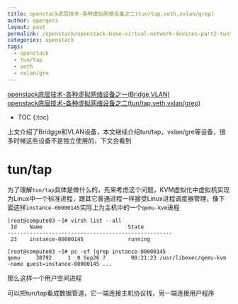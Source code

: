 ```yaml
---
title: openstack底层技术-各种虚拟网络设备之二(tun/tap,veth,vxlan/grep)      
author: opengers
layout: post
permalink: /openstack/openstack-base-virtual-network-devices-part2-tuntap-gre-vxlan/
categories: openstack
tags:
  - openstack
  - tun/tap
  - veth
  - vxlan/gre
---
```


[openstack底层技术-各种虚拟网络设备之一(Bridge,VLAN)](http://www.isjian.com/openstack/openstack-base-virtual-network-devices-part1-bridge-and-vlan/)     
[openstack底层技术-各种虚拟网络设备之二(tun/tap,veth,vxlan/grep)](http://www.isjian.com/openstack/openstack-base-virtual-network-devices-part2-tuntap-gre-vxlan/)     

* TOC
{:toc}    

上文介绍了Bridgge和VLAN设备，本文继续介绍tun/tap，vxlan/gre等设备，很多时候这些设备不是独立使用的，下文会看到     

# tun/tap   

为了理解`tun/tap`具体是做什么的，先来考虑这个问题，KVM虚拟化中虚拟机实现为Linux中一个标准进程，跟其它普通进程一样接受Linux进程调度器管理，像下面这样`instance-00000145`实际上为主机中的一个`qemu-kvm`进程   

``` shell
[root@compute03 ~]# virsh list --all
 Id    Name                           State
----------------------------------------------------
 23    instance-00000145              running
 
[root@compute03 ~]# ps -ef |grep instance-00000145
qemu     30792     1  0 Sep26 ?        00:21:23 /usr/libexec/qemu-kvm -name guest=instance-00000145 ...
```

那么这样一个用户空间进程

可以把tun/tap看成数据管道，它一端连接主机协议栈，另一端连接用户程序   
